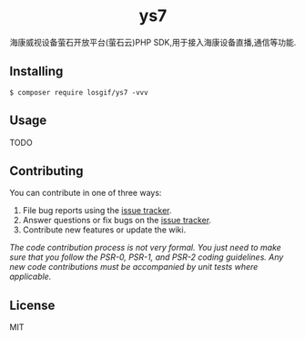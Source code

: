 <h1 align="center"> ys7 </h1>

<p align="center"> 海康威视设备萤石开放平台(萤石云)PHP SDK,用于接入海康设备直播,通信等功能.</p>


## Installing

```shell
$ composer require losgif/ys7 -vvv
```

## Usage

TODO

## Contributing

You can contribute in one of three ways:

1. File bug reports using the [issue tracker](https://github.com/losgif/ys7/issues).
2. Answer questions or fix bugs on the [issue tracker](https://github.com/losgif/ys7/issues).
3. Contribute new features or update the wiki.

_The code contribution process is not very formal. You just need to make sure that you follow the PSR-0, PSR-1, and PSR-2 coding guidelines. Any new code contributions must be accompanied by unit tests where applicable._

## License

MIT